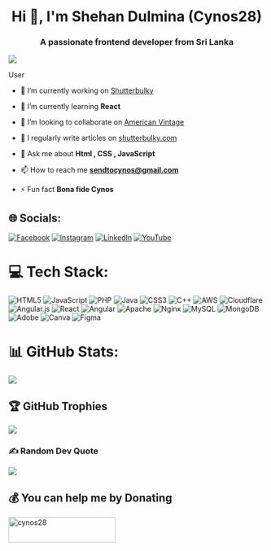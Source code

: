 <h1 align="center">Hi 👋, I'm Shehan Dulmina (Cynos28)</h1>

<h3 align="center">A passionate frontend developer from Sri Lanka</h3>

![](https://komarev.com/ghpvc/?cynos28=your-github-cynos28&color=green)

User


- 🔭 I’m currently working on [Shutterbulky](shutterbulky.com)

- 🌱 I’m currently learning **React**

- 👯 I’m looking to collaborate on [American Vintage](myamericanvintage.com)

- 📝 I regularly write articles on [shutterbulky.com](shutterbulky.com)

- 💬 Ask me about **Html , CSS , JavaScript**

- 📫 How to reach me **sendtocynos@gmail.com**

- ⚡ Fun fact **Bona fide Cynos**


## 🌐 Socials:
[![Facebook](https://img.shields.io/badge/Facebook-%231877F2.svg?logo=Facebook&logoColor=white)](https://facebook.com/diagon.alley.501) [![Instagram](https://img.shields.io/badge/Instagram-%23E4405F.svg?logo=Instagram&logoColor=white)](https://instagram.com/shehan_dulmina_) [![LinkedIn](https://img.shields.io/badge/LinkedIn-%230077B5.svg?logo=linkedin&logoColor=white)](https://linkedin.com/in/shehandulmina) [![YouTube](https://img.shields.io/badge/YouTube-%23FF0000.svg?logo=YouTube&logoColor=white)](https://youtube.com/@coverdrive28) 


# 💻 Tech Stack:
![HTML5](https://img.shields.io/badge/html5-%23E34F26.svg?style=flat&logo=html5&logoColor=white) ![JavaScript](https://img.shields.io/badge/javascript-%23323330.svg?style=flat&logo=javascript&logoColor=%23F7DF1E) ![PHP](https://img.shields.io/badge/php-%23777BB4.svg?style=flat&logo=php&logoColor=white) ![Java](https://img.shields.io/badge/java-%23ED8B00.svg?style=flat&logo=openjdk&logoColor=white) ![CSS3](https://img.shields.io/badge/css3-%231572B6.svg?style=flat&logo=css3&logoColor=white) ![C++](https://img.shields.io/badge/c++-%2300599C.svg?style=flat&logo=c%2B%2B&logoColor=white) ![AWS](https://img.shields.io/badge/AWS-%23FF9900.svg?style=flat&logo=amazon-aws&logoColor=white) ![Cloudflare](https://img.shields.io/badge/Cloudflare-F38020?style=flat&logo=Cloudflare&logoColor=white) ![Angular.js](https://img.shields.io/badge/angular.js-%23E23237.svg?style=flat&logo=angularjs&logoColor=white) ![React](https://img.shields.io/badge/react-%2320232a.svg?style=flat&logo=react&logoColor=%2361DAFB) ![Angular](https://img.shields.io/badge/angular-%23DD0031.svg?style=flat&logo=angular&logoColor=white) ![Apache](https://img.shields.io/badge/apache-%23D42029.svg?style=flat&logo=apache&logoColor=white) ![Nginx](https://img.shields.io/badge/nginx-%23009639.svg?style=flat&logo=nginx&logoColor=white) ![MySQL](https://img.shields.io/badge/mysql-%2300000f.svg?style=flat&logo=mysql&logoColor=white) ![MongoDB](https://img.shields.io/badge/MongoDB-%234ea94b.svg?style=flat&logo=mongodb&logoColor=white) ![Adobe](https://img.shields.io/badge/adobe-%23FF0000.svg?style=flat&logo=adobe&logoColor=white) ![Canva](https://img.shields.io/badge/Canva-%2300C4CC.svg?style=flat&logo=Canva&logoColor=white) ![Figma](https://img.shields.io/badge/figma-%23F24E1E.svg?style=flat&logo=figma&logoColor=white)

# 📊 GitHub Stats:

![](https://github-readme-streak-stats.herokuapp.com/?user=cynos28&theme=dark&hide_border=true)<br/>


## 🏆 GitHub Trophies
![](https://github-profile-trophy.vercel.app/?username=cynos28&theme=radical&no-frame=false&no-bg=true&margin-w=4)

### ✍️ Random Dev Quote
![](https://quotes-github-readme.vercel.app/api?type=horizontal&theme=radical)


## 💰 You can help me by Donating
<p><a href="https://www.buymeacoffee.com/cynos28"> <img align="left" src="https://cdn.buymeacoffee.com/buttons/v2/default-yellow.png" height="50" width="210" alt="cynos28" /></a></p><br><br>
